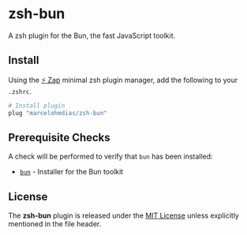 # zsh-bun

A zsh plugin for the Bun, the fast JavaScript toolkit.

## Install

Using the [:zap: Zap](https://www.zapzsh.org/) minimal zsh plugin manager, add the following to your `.zshrc`.

```sh
# Install plugin
plug "marcelohmdias/zsh-bun"
```

## Prerequisite Checks

A check will be performed to verify that `bun` has been installed:

- [`bun`](https://bun.sh/) - Installer for the Bun toolkit

## License

The **zsh-bun** plugin is released under the [MIT License](https://github.com/marcelohmdias/zsh-bun/blob/main/LICENSE) unless explicitly mentioned in the file header.
